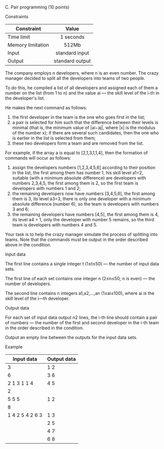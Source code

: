 C. Pair programming (10 points)

Constraints

|  Constraint        |             Value             |
| ------------------ |:-----------------------------:|
|  Time limit        | 1 seconds                     |
|  Memory limitation | 512Mb                         | 
|  Input             | standard input                |   
|  Output            | standard output               |

The company employs n developers, where n is an even number. The crazy manager decided to split all the developers into teams of two people.

To do this, he compiled a list of all developers and assigned each of them a number on the list (from 1 to n) and the value ai — the skill level of the i-th in the developer's list.

He makes the next command as follows:
 
1. the first developer in the team is the one who goes first in the list;
2. a pair is selected for him such that the difference between their levels is minimal (that is, the minimum value of |ai−aj|, where |x| is the modulus of the number x); if there are several such candidates, then the one who is earlier in the list is selected from them;
3. these two developers form a team and are removed from the list.

For example, if the array a is equal to [2,1,3,1,1,4], then the formation of commands will occur as follows:

1. assign the developers numbers [1,2,3,4,5,6] according to their position in the list, the first among them has number 1, his skill level a1=2, suitable (with a minimum absolute difference) are developers with numbers 2,3,4,5, the first among them is 2, so the first team is developers with numbers 1 and 2;
2. the remaining developers now have numbers [3,4,5,6], the first among them is 3, its level a3=3, there is only one developer with a minimum absolute difference (number 6), so the team is developers with numbers 3 and 6;
3. the remaining developers have numbers [4,5], the first among them is 4, its level a4 = 1, only the developer with number 5 remains, so the third team is developers with numbers 4 and 5.

Your task is to help the crazy manager simulate the process of splitting into teams. Note that the commands must be output in the order described above in the condition.

Input data

The first line contains a single integer t (1≤t≤50) — the number of input data sets.

The first line of each set contains one integer n (2≤n≤50; n is even) — the number of developers.

The second line contains n integers a1,a2,...,an (1≤ai≤100), where ai is the skill level of the i—th developer.

Output data

For each set of input data output n2 lines, the i-th line should contain a pair of numbers — the number of the first and second developer in the i-th team in the order described in the condition.

Output an empty line between the outputs for the input data sets.

Example

|    Input data   |  Output data  |
| --------------- | ------------- |
| 3               | 1 2           |
| 6               | 3 6           |
| 2 1 3 1 1 4     | 4 5           |
| 2               |               |
| 5 5 5           | 1 2           |
| 8               |               |
| 1 4 2 5 4 2 6 3 | 1 3           |
|                 | 2 5           |
|                 | 4 7           |
|                 | 6 8           |

